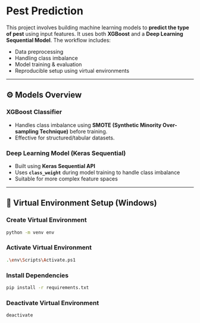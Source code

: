# Pest Prediction

This project involves building machine learning models to **predict the type of pest** using input features. It uses both **XGBoost** and a **Deep Learning Sequential Model**. The workflow includes:

- Data preprocessing
- Handling class imbalance
- Model training & evaluation
- Reproducible setup using virtual environments

---

## ⚙️ Models Overview

### XGBoost Classifier
- Handles class imbalance using **SMOTE (Synthetic Minority Over-sampling Technique)** before training.
- Effective for structured/tabular datasets.

### Deep Learning Model (Keras Sequential)
- Built using **Keras Sequential API**
- Uses **`class_weight`** during model training to handle class imbalance
- Suitable for more complex feature spaces

---

## 🧪 Virtual Environment Setup (Windows)

### Create Virtual Environment
```bash
python -m venv env
```

### Activate Virtual Environment
```bash
.\env\Scripts\Activate.ps1
```

### Install Dependencies
```bash
pip install -r requirements.txt
```

### Deactivate Virtual Environment
```bash
deactivate
```
